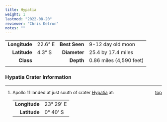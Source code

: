 ```yaml
---
title: Hypatia
weight: 1
lastmod: "2022-08-20"
reviewer: "Chris Ketron"
notes: ""
---
```


|               |               |               |                         |
| ------------: | :------------ | ------------: | :---------------------- |
| **Longitude** |  22.6&deg; E  | **Best Seen** | 9-12 day old moon       |
|  **Latitude** |   4.3&deg; S  |  **Diameter** | 25.4 by 17.4 miles      |
|     **Class** |               |     **Depth** | 0.86 miles (4,590 feet) |
|               |               |               |                         |

### Hypatia Crater Information

---
<span style='float:right;'>[top](#)</span>

1. Apollo 11 landed at just south of crater [Hypatia](/object-notes/solar-system/earth/moon/craters/hypatia/#) at:  
   
   |     |    |
   | ------------: | :-------------- | 
   | **Longitude** |  23&deg; 29' E  | 
   |  **Latitude** |   0&deg; 40' S  |
